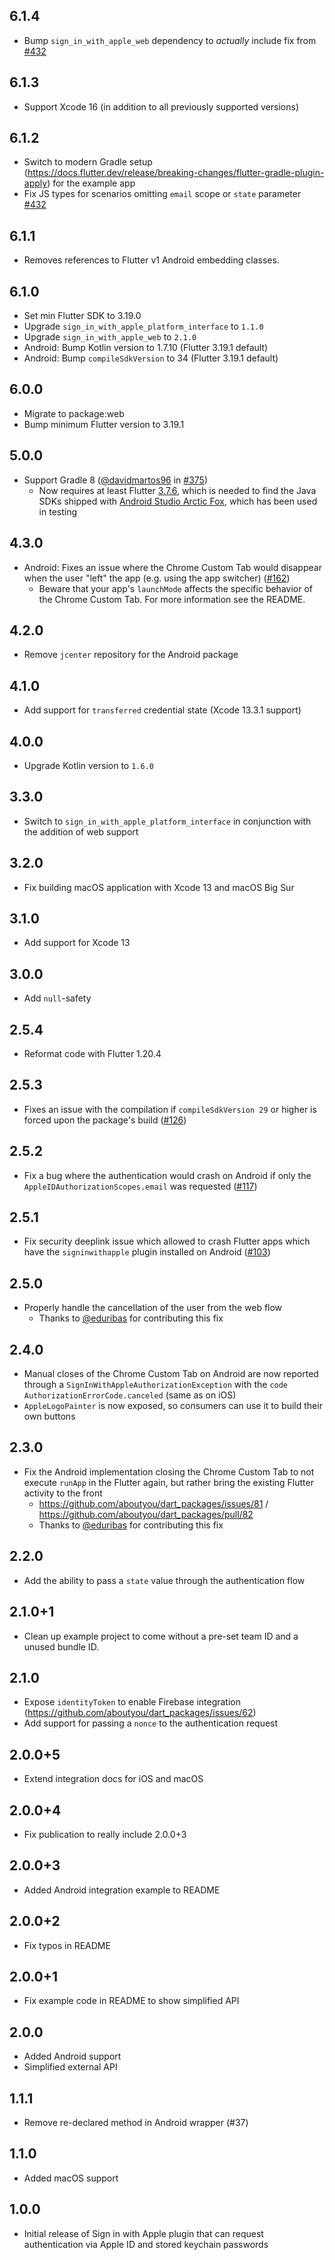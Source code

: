 ## 6.1.4

- Bump `sign_in_with_apple_web` dependency to _actually_ include fix from [#432](https://github.com/aboutyou/dart_packages/pull/432)

## 6.1.3

- Support Xcode 16 (in addition to all previously supported versions)

## 6.1.2

- Switch to modern Gradle setup (https://docs.flutter.dev/release/breaking-changes/flutter-gradle-plugin-apply) for the example app
- Fix JS types for scenarios omitting `email` scope or `state` parameter [#432](https://github.com/aboutyou/dart_packages/pull/432)

## 6.1.1

- Removes references to Flutter v1 Android embedding classes.

## 6.1.0

- Set min Flutter SDK to 3.19.0
- Upgrade `sign_in_with_apple_platform_interface` to `1.1.0`
- Upgrade `sign_in_with_apple_web` to `2.1.0`
- Android: Bump Kotlin version to 1.7.10 (Flutter 3.19.1 default)
- Android: Bump `compileSdkVersion` to 34 (Flutter 3.19.1 default)

## 6.0.0

- Migrate to package:web
- Bump minimum Flutter version to 3.19.1

## 5.0.0

- Support Gradle 8 ([@davidmartos96](https://github.com/davidmartos96) in [#375](https://github.com/aboutyou/dart_packages/pull/375))
  - Now requires at least Flutter [3.7.6](https://github.com/flutter/flutter/wiki/Hotfixes-to-the-Stable-Channel#376-mar-01-2023), which is needed to find the Java SDKs shipped with [Android Studio Arctic Fox](https://android-developers.googleblog.com/2021/07/android-studio-arctic-fox-202031-stable.html), which has been used in testing

## 4.3.0

- Android: Fixes an issue where the Chrome Custom Tab would disappear when the user "left" the app (e.g. using the app switcher) ([#162](https://github.com/aboutyou/dart_packages/issues/162))
  - Beware that your app's `launchMode` affects the specific behavior of the Chrome Custom Tab. For more information see the README.

## 4.2.0

- Remove `jcenter` repository for the Android package

## 4.1.0

- Add support for `transferred` credential state (Xcode 13.3.1 support) 

## 4.0.0

- Upgrade Kotlin version to `1.6.0`

## 3.3.0

- Switch to `sign_in_with_apple_platform_interface` in conjunction with the addition of web support

## 3.2.0

- Fix building macOS application with Xcode 13 and macOS Big Sur

## 3.1.0

- Add support for Xcode 13

## 3.0.0

- Add `null`-safety

## 2.5.4

- Reformat code with Flutter 1.20.4

## 2.5.3

- Fixes an issue with the compilation if `compileSdkVersion 29` or higher is forced upon the package's build ([#126](https://github.com/aboutyou/dart_packages/pull/126))

## 2.5.2

- Fix a bug where the authentication would crash on Android if only the `AppleIDAuthorizationScopes.email` was requested ([#117](https://github.com/aboutyou/dart_packages/pull/117))

## 2.5.1

- Fix security deeplink issue which allowed to crash Flutter apps which have the `signinwithapple` plugin installed on Android ([#103](https://github.com/aboutyou/dart_packages/pull/103))

## 2.5.0

- Properly handle the cancellation of the user from the web flow
  - Thanks to [@eduribas](https://github.com/eduribas) for contributing this fix

## 2.4.0

- Manual closes of the Chrome Custom Tab on Android are now reported through a `SignInWithAppleAuthorizationException` with the `code` `AuthorizationErrorCode.canceled` (same as on iOS)
- `AppleLogoPainter` is now exposed, so consumers can use it to build their own buttons

## 2.3.0

- Fix the Android implementation closing the Chrome Custom Tab to not execute `runApp` in the Flutter again, but rather bring the existing Flutter activity to the front
  - https://github.com/aboutyou/dart_packages/issues/81 / https://github.com/aboutyou/dart_packages/pull/82
  - Thanks to [@eduribas](https://github.com/eduribas) for contributing this fix

## 2.2.0

- Add the ability to pass a `state` value through the authentication flow

## 2.1.0+1

- Clean up example project to come without a pre-set team ID and a unused bundle ID.

## 2.1.0

- Expose `identityToken` to enable Firebase integration (https://github.com/aboutyou/dart_packages/issues/62)
- Add support for passing a `nonce` to the authentication request

## 2.0.0+5

- Extend integration docs for iOS and macOS

## 2.0.0+4

- Fix publication to really include 2.0.0+3

## 2.0.0+3

- Added Android integration example to README

## 2.0.0+2

- Fix typos in README

## 2.0.0+1

- Fix example code in README to show simplified API

## 2.0.0

- Added Android support
- Simplified external API

## 1.1.1

- Remove re-declared method in Android wrapper (#37)

## 1.1.0

- Added macOS support

## 1.0.0

- Initial release of Sign in with Apple plugin that can request authentication via Apple ID and stored keychain passwords
